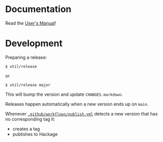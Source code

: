 # Documentation
Read the [User's Manual](http://hspec.github.io/)!

# Development

Preparing a release:

```
$ util/release
```
or
```
$ util/release major
```
This will bump the version and update `CHANGES.markdown`.

Releases happen automatically when a new version ends up on `main`.

Whenever [`.github/workflows/publish.yml`](.github/workflows/publish.yml) detects
a new version that has no corresponding tag it:

- creates a tag
- publishes to Hackage
